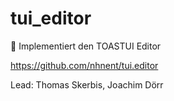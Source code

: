 # tui_editor

🐣 Implementiert den TOASTUI Editor

https://github.com/nhnent/tui.editor 

Lead: Thomas Skerbis, Joachim Dörr
